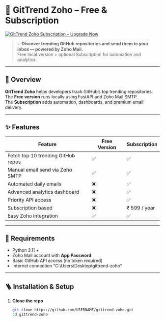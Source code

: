 # 🚀 GitTrend Zoho – Free & Subscription

[![GitTrend Zoho  Subscription – Upgrade Now](https://img.shields.io/badge/Upgrade%20to-GitTrend%20Subscription%20%E2%9C%A8-blue?style=for-the-badge)](#-upgrade-to-gittrend-zoho-Subscription-999year)

> 💡 **Discover trending GitHub repositories and send them to your inbox — powered by Zoho Mail.**  
> Free local version + optional  Subscription for automation and analytics.

---

## 🧩 Overview

**GitTrend Zoho** helps developers track GitHub’s top trending repositories.  
The **Free version** runs locally using FastAPI and Zoho Mail SMTP.  
The **Subscription** adds automation, dashboards, and premium email delivery.

---

## ✨ Features

| Feature | Free Version |  Subscription |
|----------|---------------|--------------|
| Fetch top 10 trending GitHub repos | ✅ | ✅ |
| Manual email send via Zoho SMTP | ✅ | ✅ |
| Automated daily emails | ❌ | ✅ |
| Advanced analytics dashboard | ❌ | ✅ |
| Priority API access | ❌ | ✅ |
| Subscription based | ❌ | ₹ 599 / year |
| Easy Zoho integration | ✅ | ✅ |

---

## 🧰 Requirements

- Python 3.11 +
- Zoho Mail account with **App Password**
- Basic GitHub API access (no token required)
- Internet connection
"C:\Users\Desktop\gittrend-zoho"
---

## 🪜 Installation & Setup

1. **Clone the repo**
   ```bash
   git clone https://github.com/USERNAME/gittrend-zoho.git
   cd gittrend-zoho
